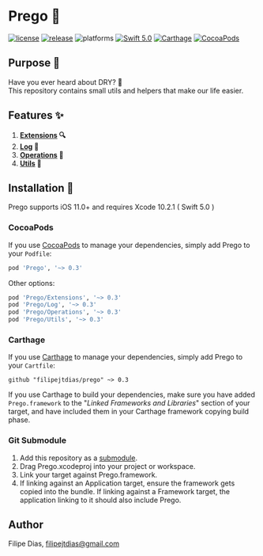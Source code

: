 # Prego 🔨

[![license](https://img.shields.io/badge/license-MIT-lightgrey.svg)](https://github.com/filipejtdias/prego/blob/master/LICENSE)
[![release](https://img.shields.io/github/release/filipejtdias/prego.svg)](https://github.com/filipejtdias/prego/releases)
![platforms](https://img.shields.io/badge/platforms-iOS-lightgrey.svg)
[![Swift 5.0](https://img.shields.io/badge/Swift-5-orange.svg?style=flat)](https://developer.apple.com/swift/)
[![Carthage](https://img.shields.io/badge/Carthage-compatible-4BC51D.svg?style=flat)](https://github.com/Carthage/Carthage)
[![CocoaPods](https://img.shields.io/cocoapods/v/Prego.svg)](https://cocoapods.org/)

## Purpose 🚀

Have you ever heard about DRY? 🤔    
This repository contains small utils and helpers that make our life easier.

## Features ✨

1. **[Extensions][] 🔍**
1. **[Log][] 📝**
1. **[Operations][] 🚦**
1. **[Utils][] 🍿**

## Installation 🔧

Prego supports iOS 11.0+ and requires Xcode 10.2.1  ( Swift 5.0 )    

### CocoaPods

If you use [CocoaPods][] to manage your dependencies, simply add Prego to your `Podfile`:

```ruby
pod 'Prego', '~> 0.3'
```
    
Other options:    

```ruby
pod 'Prego/Extensions', '~> 0.3'
pod 'Prego/Log', '~> 0.3'
pod 'Prego/Operations', '~> 0.3'
pod 'Prego/Utils', '~> 0.3'
```


### Carthage

If you use [Carthage][] to manage your dependencies, simply add Prego to your `Cartfile`:

```
github "filipejtdias/prego" ~> 0.3
```

If you use Carthage to build your dependencies, make sure you have added `Prego.framework` to the 
"_Linked Frameworks and Libraries_" section of your target, and have included them in your Carthage framework copying build 
phase.

### Git Submodule

1. Add this repository as a [submodule][].
1. Drag Prego.xcodeproj into your project or workspace.
1. Link your target against Prego.framework.
1. If linking against an Application target, ensure the framework gets copied into the bundle. If linking against a Framework target, 
the application linking to it should also include Prego.

## Author

Filipe Dias, filipejtdias@gmail.com

[Extensions]: https://github.com/filipejtdias/prego/tree/master/Prego/Classes/Extensions
[Log]: https://github.com/filipejtdias/prego/tree/master/Prego/Classes/Log
[Operations]: https://github.com/filipejtdias/prego/tree/master/Prego/Classes/Operations
[Utils]: https://github.com/filipejtdias/prego/tree/master/Prego/Classes/Utils

[Carthage]: https://github.com/Carthage/Carthage/#readme
[CocoaPods]: https://cocoapods.org/
[submodule]: https://git-scm.com/docs/git-submodule

